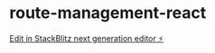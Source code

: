 # route-management-react

[Edit in StackBlitz next generation editor ⚡️](https://stackblitz.com/~/github.com/Shahid-khan5/route-management-react)
